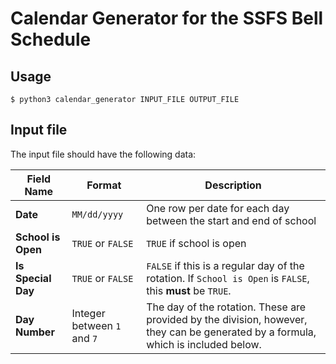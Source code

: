 # Calendar Generator for the SSFS Bell Schedule

## Usage

```
$ python3 calendar_generator INPUT_FILE OUTPUT_FILE
```

## Input file

The input file should have the following data:

| **Field Name** | **Format** | **Description** |
|----------------|------------|-----------------|
| **Date**         | `MM/dd/yyyy` | One row per date for each day between the start and end of school |
| **School is Open** | `TRUE` or `FALSE` | `TRUE` if school is open |
| **Is Special Day** | `TRUE` or `FALSE` | `FALSE` if this is a regular day of the rotation. If `School is Open` is `FALSE`, this **must** be `TRUE`. |
| **Day Number** | Integer between `1` and `7` | The day of the rotation. These are provided by the division, however, they can be generated by a formula, which is included below. |


